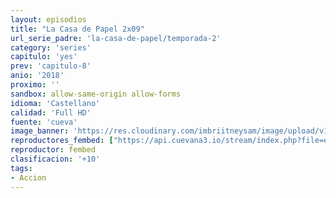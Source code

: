 ```yaml
---
layout: episodios
title: "La Casa de Papel 2x09"
url_serie_padre: 'la-casa-de-papel/temporada-2'
category: 'series'
capitulo: 'yes'
prev: 'capitulo-8'
anio: '2018'
proximo: ''
sandbox: allow-same-origin allow-forms
idioma: 'Castellano'
calidad: 'Full HD'
fuente: 'cueva'
image_banner: 'https://res.cloudinary.com/imbriitneysam/image/upload/v1546638641/casa-2-banner-min.jpg'
reproductores_fembed: ["https://api.cuevana3.io/stream/index.php?file=ek5lbm9xYWNrS0xYMTZLa2xNbkdvY3ZTb3BtZng4TGp6ZFpobGFMUGtPSFQxYWFYWU1QUDFORGNwcVpnbEplc2xaTnJZSlRTMGViVTBxZGdsdEhPb3RqWGFXWnBtcFNsbHNKMmM0YTJ3THVvd29aaVpjR21vNTNDaFhlSndaYWgwZE5uVmFuRHpkekkwbmVYcHNiR3JaV1lhMlZxa3BLam1wWnlvcUxWMWRMWTNLT1hjTlhHNWMzSQ","Castellano","https://feurl.com/v/xw681i547mey27d","Castellano","https://www.seriemega.site/v/p3gpeim00lqjzzq","Subtitulado"]
reproductor: fembed
clasificacion: '+10'
tags:
- Accion
---
```













